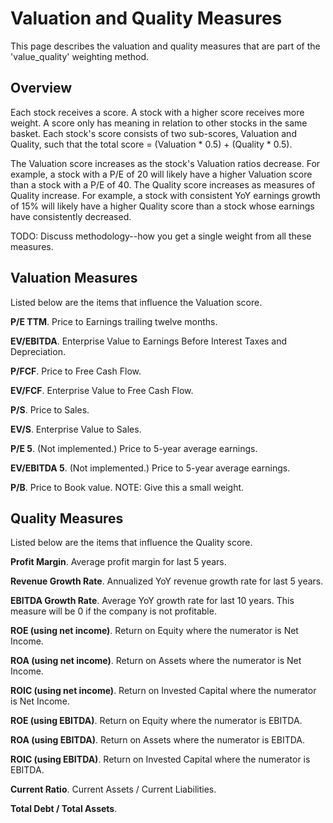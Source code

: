 # Valuation and Quality Measures
This page describes the valuation and quality measures that are part of the 'value_quality' weighting method.

## Overview
Each stock receives a score. A stock with a higher score receives more weight. A score only has meaning in relation to other stocks in the same basket. Each stock's score consists of two sub-scores, Valuation and Quality, such that the total score = (Valuation * 0.5) + (Quality * 0.5). 

The Valuation score increases as the stock's Valuation ratios decrease. For example, a stock with a P/E of 20 will likely have a higher Valuation score than a stock with a P/E of 40. The Quality score increases as measures of Quality increase. For example, a stock with consistent YoY earnings growth of 15% will likely have a higher Quality score than a stock whose earnings have consistently decreased. 



TODO: Discuss methodology--how you get a single weight from all these measures.



## Valuation Measures
Listed below are the items that influence the Valuation score.

 __P/E TTM__.
Price to Earnings trailing twelve months.

__EV/EBITDA__.
Enterprise Value to Earnings Before Interest Taxes and Depreciation.

__P/FCF__.
Price to Free Cash Flow.

__EV/FCF__.
Enterprise Value to Free Cash Flow.

__P/S__.
Price to Sales.

__EV/S__.
Enterprise Value to Sales.

__P/E 5__.
(Not implemented.) Price to 5-year average earnings.

__EV/EBITDA 5__.
(Not implemented.) Price to 5-year average earnings.

__P/B__.
Price to Book value. NOTE: Give this a small weight.


## Quality Measures
Listed below are the items that influence the Quality score.

__Profit Margin__.
Average profit margin for last 5 years.

__Revenue Growth Rate__.
Annualized YoY revenue growth rate for last 5 years.

__EBITDA Growth Rate__.
Average YoY growth rate for last 10 years. This measure will be 0 if the company is not profitable.

__ROE (using net income)__.
Return on Equity where the numerator is Net Income.

__ROA (using net income)__.
Return on Assets where the numerator is Net Income.

__ROIC (using net income)__.
Return on Invested Capital where the numerator is Net Income.

__ROE (using EBITDA)__.
Return on Equity where the numerator is EBITDA.

__ROA (using EBITDA)__.
Return on Assets where the numerator is EBITDA.

__ROIC (using EBITDA)__.
Return on Invested Capital where the numerator is EBITDA.

__Current Ratio__.
Current Assets / Current Liabilities.

__Total Debt / Total Assets__.


